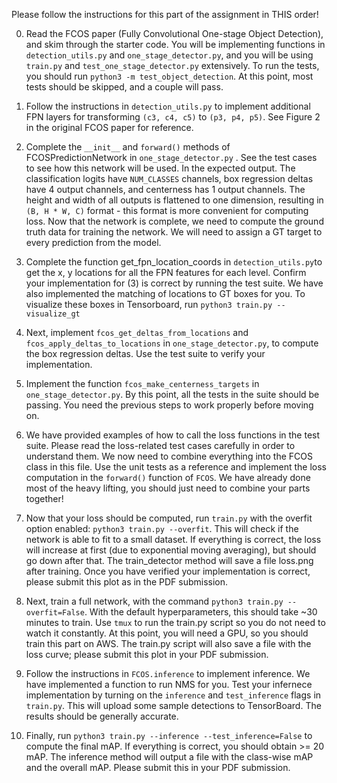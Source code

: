 Please follow the instructions for this part of the assignment in THIS order!

0. Read the FCOS paper (Fully Convolutional One-stage Object Detection), and 
skim through the starter code. You will be implementing functions in `detection_utils.py`
and `one_stage_detector.py`, and you will be using `train.py` and `test_one_stage_detector.py`
extensively. To run the tests, you should run `python3 -m test_object_detection`. At this 
point, most tests should be skipped, and a couple will pass.

1. Follow the instructions in `detection_utils.py` to implement additional FPN
layers for transforming `(c3, c4, c5)` to `(p3, p4, p5)`. See Figure 2 in
the original FCOS paper for reference.

2. Complete the `__init__` and `forward()` methods of FCOSPredictionNetwork
in `one_stage_detector.py` . See the test cases to see
how this network will be used. In the expected output. The classification 
logits have `NUM_CLASSES` channels, box regression deltas have 4 output 
channels, and centerness has 1 output channels.
The height and width of all outputs is flattened to one dimension, resulting 
in `(B, H * W, C)` format - this format is more convenient for computing loss.
Now that the network is complete, we need to compute the ground truth 
data for training the network. We will need to assign a GT target to 
every prediction from the model.

3. Complete the function get_fpn_location_coords in `detection_utils.py`to get the 
x, y locations for all the FPN features for each level.
Confirm your implementation for (3) is correct by running the test suite. We have also implemented 
the matching of locations to GT boxes for you. To visualize these boxes in Tensorboard, run `python3 train.py --visualize_gt`

4. Next, implement `fcos_get_deltas_from_locations` and `fcos_apply_deltas_to_locations`
in `one_stage_detector.py`, to compute the box regression deltas. Use the test suite to verify
your implementation.

5. Implement the function `fcos_make_centerness_targets` in `one_stage_detector.py`. 
By this point, all the tests in the suite should be passing. You need the 
previous steps to work properly before moving on.

6. We have provided examples of how to call the loss functions in the 
test suite. Please read the loss-related test cases carefully in order
to understand them. We now need to combine everything into the FCOS class
in this file. Use the unit tests as a reference and implement the loss computation
in the `forward()` function of `FCOS`. We have already done most of the heavy lifting, 
you should just need to combine your parts together!

7. Now that your loss should be computed, run `train.py` with the overfit option
enabled: `python3 train.py --overfit`. 
This will check if the network is able to fit to a small dataset. If 
everything is correct, the loss will increase at first (due to exponential moving averaging), 
but should go down after that. The train_detector method will save a file loss.png
after training. Once you have verified your implementation is correct, please
submit this plot as in the PDF submission.

8. Next, train a full network, with the command
`python3 train.py --overfit=False`.
 With the default hyperparameters, this should
take ~30 minutes to train. Use `tmux` to run the train.py script so you do not
need to watch it constantly. At this point, you will need a GPU, so you
should train this part on AWS. The train.py script will also save a file with
the loss curve; please submit this plot in your PDF submission.

9. Follow the instructions in `FCOS.inference` to implement inference. We have 
implemented a function to run NMS for you. Test your infernece implementation
by turning on the `inference` and `test_inference` flags in `train.py`. This will
upload some sample detections to TensorBoard. The results should be generally accurate.

10. Finally, run `python3 train.py --inference --test_inference=False` to compute 
the final mAP. If everything is correct, you should obtain >= 20 mAP. The inference
method will output a file with the class-wise mAP and the overall mAP. Please
submit this in your PDF submission.
